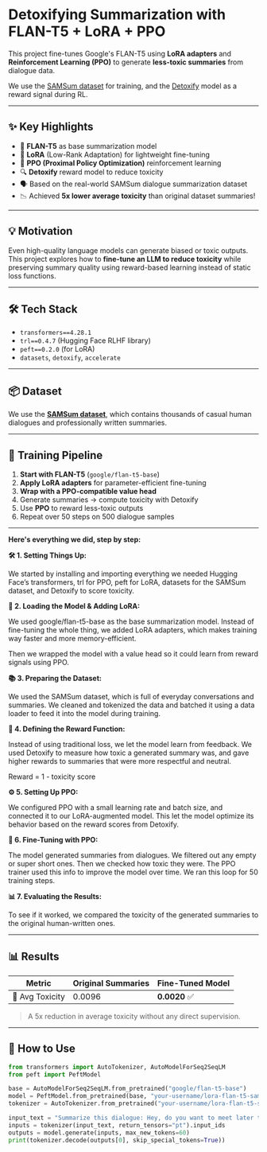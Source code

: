 # Detoxifying Summarization with FLAN-T5 + LoRA + PPO

This project fine-tunes Google's FLAN-T5 using **LoRA adapters** and **Reinforcement Learning (PPO)** to generate **less-toxic summaries** from dialogue data.

We use the [SAMSum dataset](https://huggingface.co/datasets/samsum) for training, and the [Detoxify](https://github.com/unitaryai/detoxify) model as a reward signal during RL.

---

## ✨ Key Highlights

- 🧠 **FLAN-T5** as base summarization model
- 🔧 **LoRA** (Low-Rank Adaptation) for lightweight fine-tuning
- 🎯 **PPO (Proximal Policy Optimization)** reinforcement learning
- 🔍 **Detoxify** reward model to reduce toxicity
- 🗣️ Based on the real-world SAMSum dialogue summarization dataset
- 📉 Achieved **5x lower average toxicity** than original dataset summaries!

---

## 💡 Motivation

Even high-quality language models can generate biased or toxic outputs.  
This project explores how to **fine-tune an LLM to reduce toxicity** while preserving summary quality using reward-based learning instead of static loss functions.

---

## 🛠️ Tech Stack

- `transformers==4.28.1`
- `trl==0.4.7` (Hugging Face RLHF library)
- `peft==0.2.0` (for LoRA)
- `datasets`, `detoxify`, `accelerate`

---

## 📦 Dataset

We use the **[SAMSum dataset](https://huggingface.co/datasets/samsum)**, which contains thousands of casual human dialogues and professionally written summaries.

---

## 🧪 Training Pipeline

1. **Start with FLAN-T5** (`google/flan-t5-base`)
3. **Apply LoRA adapters** for parameter-efficient fine-tuning
4. **Wrap with a PPO-compatible value head**
5. Generate summaries → compute toxicity with Detoxify
6. Use **PPO** to reward less-toxic outputs
7. Repeat over 50 steps on 500 dialogue samples


---

**Here's everything we did, step by step:**

**🛠️ 1. Setting Things Up:**

We started by installing and importing everything we needed Hugging Face’s transformers, trl for PPO, peft for LoRA, datasets for the SAMSum dataset, and Detoxify to score toxicity.

**🧠 2. Loading the Model & Adding LoRA:**

We used google/flan-t5-base as the base summarization model.
Instead of fine-tuning the whole thing, we added LoRA adapters, which makes training way faster and more memory-efficient.

Then we wrapped the model with a value head so it could learn from reward signals using PPO.

**📚 3. Preparing the Dataset:**

We used the SAMSum dataset, which is full of everyday conversations and summaries.
We cleaned and tokenized the data and batched it using a data loader to feed it into the model during training.

**🎯 4. Defining the Reward Function:**

Instead of using traditional loss, we let the model learn from feedback.
We used Detoxify to measure how toxic a generated summary was, and gave higher rewards to summaries that were more respectful and neutral.

Reward = 1 - toxicity score

**⚙️ 5. Setting Up PPO:**

We configured PPO with a small learning rate and batch size, and connected it to our LoRA-augmented model. This let the model optimize its behavior based on the reward scores from Detoxify.

**🔁 6. Fine-Tuning with PPO:**

The model generated summaries from dialogues. We filtered out any empty or super short ones. Then we checked how toxic they were. The PPO trainer used this info to improve the model over time. We ran this loop for 50 training steps.

**📊 7. Evaluating the Results:**

To see if it worked, we compared the toxicity of the generated summaries to the original human-written ones.

---

## 📊 Results

| Metric             | Original Summaries | Fine-Tuned Model |
|--------------------|--------------------|------------------|
| 🤬 Avg Toxicity     | 0.0096             | **0.0020** ✅     |

> A 5x reduction in average toxicity without any direct supervision.

---

## 🧪 How to Use

```python
from transformers import AutoTokenizer, AutoModelForSeq2SeqLM
from peft import PeftModel

base = AutoModelForSeq2SeqLM.from_pretrained("google/flan-t5-base")
model = PeftModel.from_pretrained(base, "your-username/lora-flan-t5-samsum-detoxified")
tokenizer = AutoTokenizer.from_pretrained("your-username/lora-flan-t5-samsum-detoxified")

input_text = "Summarize this dialogue: Hey, do you want to meet later today? Sure! What time works for you? Let's say 3pm at the café."
inputs = tokenizer(input_text, return_tensors="pt").input_ids
outputs = model.generate(inputs, max_new_tokens=60)
print(tokenizer.decode(outputs[0], skip_special_tokens=True))

